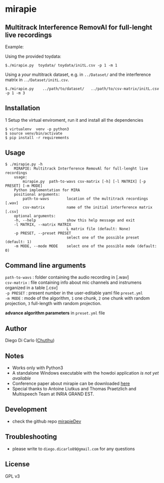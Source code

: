 # mirapie

## Multitrack Interference RemovAl for full-lenght live recordings

Example:

Using the provided toydata:

    $./mirapie.py  toydata/ toydata/initL.csv -p 1 -m 1

Using a _your_ multitrack dataset, e.g. in `../Dataset/` and the interference matrix in `../Dataset/initL.csv`.

    $./mirapie.py    ../path/to/dataset/   ../path/to/csv-matrix/initL.csv -p 1 -m 3

## Installation
1 Setup the virtual enviroment, run it and install all the dependencies

    $ virtualenv  venv -p python3
    $ source venv/bin/activate
    $ pip install -r requirements
## Usage

    $ ./mirapie.py -h
        MIRAPIE: Multitrack Interference RemovAl for full-lenght live recordings
        usage: 
            mirapie.py  path-to-wavs csv-matrix [-h] [-l MATRIX] [-p PRESET] [-m MODE]
        Python implementation for MIRA
        positional arguments:
            path-to-wavs        location of the multitrack recordings [.wav]
            csv-matrix          name of the initial interference matrix [.csv]
        optional arguments:
        -h, --help              show this help message and exit
        -l MATRIX, --matrix MATRIX   
                                L matrix file (default: None)
        -p PRESET, --preset PRESET
                                select one of the possible preset (default: 1)
        -m MODE, --mode MODE    select one of the possible mode (default: 0)
## Command line arguments
`path-to-wavs` : folder containing the audio recording in [.wav]  
`csv-matrix`   : file containing info about mic channels and instrumens organized in a table [.csv]  
`-p PRESET`    : present number in the user-editable yaml file `preset.yml`  
`-m MODE`      : mode of the algorithm, `1` one chunk, `2` one chunk with random projection, `3` full-length with random projection.  

__advance algorithm parameters__ in `preset.yml` file

## Author
Diego Di Carlo ([Chutlhu](https://github.com/Chutlhu))

## Notes
-  Works only with Python3
-  A standalone Windows executable with the howdoi application _is not yet available_
-  Conference paper about mirapie can be downloaded [here](https://hal.inria.fr/hal-01515971/file/gaussian-framework-interference.pdf)
-  Special thanks to Antoine Liutkus and Thomas Praetzlich and Multispeech Team at INRIA GRAND EST.

## Development
- check the github repo [mirapieDev](https://github.com/Chutlhu/mirapieDev)

## Troubleshooting
- please write to `diego.dicarlo89@gmail.com` for any questions

## License
GPL v3
